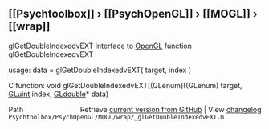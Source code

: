 ## [[Psychtoolbox]] &#8250; [[PsychOpenGL]] &#8250; [[MOGL]] &#8250; [[wrap]]

glGetDoubleIndexedvEXT  Interface to [OpenGL](OpenGL) function glGetDoubleIndexedvEXT  
  
usage:  data = glGetDoubleIndexedvEXT( target, index )  
  
C function:  void glGetDoubleIndexedvEXT[(GLenum]((GLenum) target, [GLuint](GLuint) index, [GLdouble](GLdouble)\* data)  




<div class="code_header" style="text-align:right;">
  <span style="float:left;">Path&nbsp;&nbsp;</span> <span class="counter">Retrieve <a href=
  "https://raw.github.com/Psychtoolbox-3/Psychtoolbox-3/beta/Psychtoolbox/PsychOpenGL/MOGL/wrap/_glGetDoubleIndexedvEXT.m">current version from GitHub</a> | View <a href=
  "https://github.com/Psychtoolbox-3/Psychtoolbox-3/commits/beta/Psychtoolbox/PsychOpenGL/MOGL/wrap/_glGetDoubleIndexedvEXT.m">changelog</a></span>
</div>
<div class="code">
  <code>Psychtoolbox/PsychOpenGL/MOGL/wrap/_glGetDoubleIndexedvEXT.m</code>
</div>

